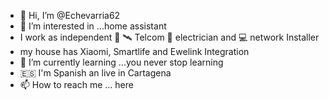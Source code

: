 - 👋 Hi, I’m @Echevarria62
- 👀 I’m interested in ...home assistant
- I work as independent 📡 🛰️ Telcom 🔌 electrician and 💻 network Installer 
- my house has Xiaomi, Smartlife and Ewelink Integration 
- 🌱 I’m currently learning ...you never stop learning 
- 🇪🇸 I'm Spanish an live in Cartagena 
- 📫 How to reach me ... here

<!---
Echevarria62/Echevarria62 is a ✨ special ✨ repository because its `README.md` (this file) appears on your GitHub profile.
You can click the Preview link to take a look at your changes.
--->

